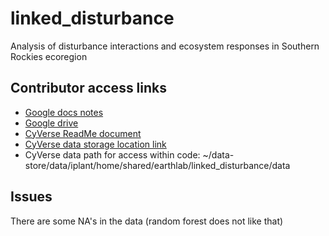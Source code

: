 # linked_disturbance
Analysis of disturbance interactions and ecosystem responses in Southern Rockies ecoregion


## Contributor access links

* [Google docs notes](https://docs.google.com/document/d/1uq4Rvwfc0DQsSeZC_zFg_x7x_BUqwuu1LTwDvPAxdr4/edit)
* [Google drive](https://drive.google.com/drive/folders/1xN0oNzswBmFVfSu_J2wQL3A9ZrswbatN)
* [CyVerse ReadMe document](https://docs.google.com/document/d/1MVBE_-JtjMITM1Z8-FlhFozjCdQykcafBRZ0qbZ8M2U)
* [CyVerse data storage location link](https://de.cyverse.org/data/ds/iplant/home/shared/earthlab/linked_disturbance?type=folder&resourceId=90628c1c-9a9d-11ee-a97c-90e2ba675364)
* CyVerse data path for access within code: ~/data-store/data/iplant/home/shared/earthlab/linked_disturbance/data

## Issues

There are some NA's in the data (random forest does not like that)
